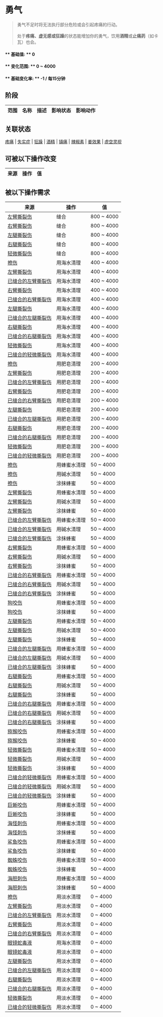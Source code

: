 # 勇气  
> 勇气不足时将无法执行部分危险或会引起疼痛的行动。<br><br>处于<b>疼痛、虚无感或狂躁</b>的状态能增加你的勇气，饮用<b>酒精</b>或<b>止痛药</b>（如卡瓦）也会。  
  
#### ** 基础值: ** 0   
#### ** 变化范围: ** 0 ~ 4000  
#### ** 基础变化率: ** -1 / 每15分钟  
## 阶段  
范围  |  名称  |  描述  |  影响状态  |  影响动作  
----  |  ----  |  ----  |  ----  |  ----  
## 关联状态  
[疼痛](Pain.md)  |  [失实症](Derealization.md)  |  [狂躁](Mania.md)  |  [酒精](Alcohol.md)  |  [镇痛](Analgesia.md)  |  [辣椒素](Capsaicin.md)  |  [姜效果](GingerEffect.md)  |  [虚空灵视](VoidInsight.md)  
## 可被以下操作改变  
来源  |  操作  |  值  
----  |  ----  |  ----  
## 被以下操作需求  
来源  |  操作  |  值  
----  |  ----  |  ----  
[左臂撕裂伤](W_ArmLacerationL.md)  |  缝合  |  800 ~ 4000  
[右臂撕裂伤](W_ArmLacerationR.md)  |  缝合  |  800 ~ 4000  
[左腿撕裂伤](W_LegLacerationL.md)  |  缝合  |  800 ~ 4000  
[右腿撕裂伤](W_LegLacerationR.md)  |  缝合  |  800 ~ 4000  
[轻微撕裂伤](W_MinorLaceration.md)  |  缝合  |  800 ~ 4000  
[擦伤](W_Abrasion.md)  |  用海水清理  |  400 ~ 4000  
[左臂撕裂伤](W_ArmLacerationL.md)  |  用海水清理  |  400 ~ 4000  
[已缝合的左臂撕裂伤](W_ArmLacerationLStitched.md)  |  用海水清理  |  400 ~ 4000  
[右臂撕裂伤](W_ArmLacerationR.md)  |  用海水清理  |  400 ~ 4000  
[已缝合的右臂撕裂伤](W_ArmLacerationRStitched.md)  |  用海水清理  |  400 ~ 4000  
[左腿撕裂伤](W_LegLacerationL.md)  |  用海水清理  |  400 ~ 4000  
[已缝合的左腿撕裂伤](W_LegLacerationLStitched.md)  |  用海水清理  |  400 ~ 4000  
[右腿撕裂伤](W_LegLacerationR.md)  |  用海水清理  |  400 ~ 4000  
[已缝合的右腿撕裂伤](W_LegLacerationRStitched.md)  |  用海水清理  |  400 ~ 4000  
[轻微撕裂伤](W_MinorLaceration.md)  |  用海水清理  |  400 ~ 4000  
[已缝合的轻微撕裂伤](W_MinorLacerationStitched.md)  |  用海水清理  |  400 ~ 4000  
[擦伤](W_Abrasion.md)  |  用肥皂清理  |  200 ~ 4000  
[左臂撕裂伤](W_ArmLacerationL.md)  |  用肥皂清理  |  200 ~ 4000  
[已缝合的左臂撕裂伤](W_ArmLacerationLStitched.md)  |  用肥皂清理  |  200 ~ 4000  
[右臂撕裂伤](W_ArmLacerationR.md)  |  用肥皂清理  |  200 ~ 4000  
[已缝合的右臂撕裂伤](W_ArmLacerationRStitched.md)  |  用肥皂清理  |  200 ~ 4000  
[左腿撕裂伤](W_LegLacerationL.md)  |  用肥皂清理  |  200 ~ 4000  
[已缝合的左腿撕裂伤](W_LegLacerationLStitched.md)  |  用肥皂清理  |  200 ~ 4000  
[右腿撕裂伤](W_LegLacerationR.md)  |  用肥皂清理  |  200 ~ 4000  
[已缝合的右腿撕裂伤](W_LegLacerationRStitched.md)  |  用肥皂清理  |  200 ~ 4000  
[轻微撕裂伤](W_MinorLaceration.md)  |  用肥皂清理  |  200 ~ 4000  
[已缝合的轻微撕裂伤](W_MinorLacerationStitched.md)  |  用肥皂清理  |  200 ~ 4000  
[擦伤](W_Abrasion.md)  |  用蜂蜜水清理  |  50 ~ 4000  
[擦伤](W_Abrasion.md)  |  用碱水清理  |  50 ~ 4000  
[擦伤](W_Abrasion.md)  |  涂抹蜂蜜  |  50 ~ 4000  
[左臂撕裂伤](W_ArmLacerationL.md)  |  用蜂蜜水清理  |  50 ~ 4000  
[左臂撕裂伤](W_ArmLacerationL.md)  |  用碱水清理  |  50 ~ 4000  
[左臂撕裂伤](W_ArmLacerationL.md)  |  涂抹蜂蜜  |  50 ~ 4000  
[已缝合的左臂撕裂伤](W_ArmLacerationLStitched.md)  |  用蜂蜜水清理  |  50 ~ 4000  
[已缝合的左臂撕裂伤](W_ArmLacerationLStitched.md)  |  用碱水清理  |  50 ~ 4000  
[已缝合的左臂撕裂伤](W_ArmLacerationLStitched.md)  |  涂抹蜂蜜  |  50 ~ 4000  
[右臂撕裂伤](W_ArmLacerationR.md)  |  用蜂蜜水清理  |  50 ~ 4000  
[右臂撕裂伤](W_ArmLacerationR.md)  |  用碱水清理  |  50 ~ 4000  
[右臂撕裂伤](W_ArmLacerationR.md)  |  涂抹蜂蜜  |  50 ~ 4000  
[已缝合的右臂撕裂伤](W_ArmLacerationRStitched.md)  |  用蜂蜜水清理  |  50 ~ 4000  
[已缝合的右臂撕裂伤](W_ArmLacerationRStitched.md)  |  用碱水清理  |  50 ~ 4000  
[已缝合的右臂撕裂伤](W_ArmLacerationRStitched.md)  |  涂抹蜂蜜  |  50 ~ 4000  
[狗咬伤](W_DogBite.md)  |  用蜂蜜水清理  |  50 ~ 4000  
[狗咬伤](W_DogBite.md)  |  涂抹蜂蜜  |  50 ~ 4000  
[左腿撕裂伤](W_LegLacerationL.md)  |  用蜂蜜水清理  |  50 ~ 4000  
[左腿撕裂伤](W_LegLacerationL.md)  |  用碱水清理  |  50 ~ 4000  
[左腿撕裂伤](W_LegLacerationL.md)  |  涂抹蜂蜜  |  50 ~ 4000  
[已缝合的左腿撕裂伤](W_LegLacerationLStitched.md)  |  用蜂蜜水清理  |  50 ~ 4000  
[已缝合的左腿撕裂伤](W_LegLacerationLStitched.md)  |  用碱水清理  |  50 ~ 4000  
[已缝合的左腿撕裂伤](W_LegLacerationLStitched.md)  |  涂抹蜂蜜  |  50 ~ 4000  
[右腿撕裂伤](W_LegLacerationR.md)  |  用蜂蜜水清理  |  50 ~ 4000  
[右腿撕裂伤](W_LegLacerationR.md)  |  用碱水清理  |  50 ~ 4000  
[右腿撕裂伤](W_LegLacerationR.md)  |  涂抹蜂蜜  |  50 ~ 4000  
[已缝合的右腿撕裂伤](W_LegLacerationRStitched.md)  |  用蜂蜜水清理  |  50 ~ 4000  
[已缝合的右腿撕裂伤](W_LegLacerationRStitched.md)  |  用碱水清理  |  50 ~ 4000  
[已缝合的右腿撕裂伤](W_LegLacerationRStitched.md)  |  涂抹蜂蜜  |  50 ~ 4000  
[猕猴咬伤](W_MacaqueBite.md)  |  用蜂蜜水清理  |  50 ~ 4000  
[猕猴咬伤](W_MacaqueBite.md)  |  涂抹蜂蜜  |  50 ~ 4000  
[轻微撕裂伤](W_MinorLaceration.md)  |  用蜂蜜水清理  |  50 ~ 4000  
[轻微撕裂伤](W_MinorLaceration.md)  |  用碱水清理  |  50 ~ 4000  
[轻微撕裂伤](W_MinorLaceration.md)  |  涂抹蜂蜜  |  50 ~ 4000  
[已缝合的轻微撕裂伤](W_MinorLacerationStitched.md)  |  用蜂蜜水清理  |  50 ~ 4000  
[已缝合的轻微撕裂伤](W_MinorLacerationStitched.md)  |  用碱水清理  |  50 ~ 4000  
[已缝合的轻微撕裂伤](W_MinorLacerationStitched.md)  |  涂抹蜂蜜  |  50 ~ 4000  
[巨蜥咬伤](W_MonitorBite.md)  |  用蜂蜜水清理  |  50 ~ 4000  
[巨蜥咬伤](W_MonitorBite.md)  |  涂抹蜂蜜  |  50 ~ 4000  
[海怪刺伤](W_SeahoundSting.md)  |  用蜂蜜水清理  |  50 ~ 4000  
[海怪刺伤](W_SeahoundSting.md)  |  涂抹蜂蜜  |  50 ~ 4000  
[鲨鱼咬伤](W_SharkBite.md)  |  用蜂蜜水清理  |  50 ~ 4000  
[鲨鱼咬伤](W_SharkBite.md)  |  涂抹蜂蜜  |  50 ~ 4000  
[蜘蛛咬伤](W_SpiderBite.md)  |  用蜂蜜水清理  |  50 ~ 4000  
[蜘蛛咬伤](W_SpiderBite.md)  |  涂抹蜂蜜  |  50 ~ 4000  
[海胆刺伤](W_UrchinWound.md)  |  用蜂蜜水清理  |  50 ~ 4000  
[海胆刺伤](W_UrchinWound.md)  |  涂抹蜂蜜  |  50 ~ 4000  
[擦伤](W_Abrasion.md)  |  用淡水清理  |  0 ~ 4000  
[左臂撕裂伤](W_ArmLacerationL.md)  |  用淡水清理  |  0 ~ 4000  
[已缝合的左臂撕裂伤](W_ArmLacerationLStitched.md)  |  用淡水清理  |  0 ~ 4000  
[右臂撕裂伤](W_ArmLacerationR.md)  |  用淡水清理  |  0 ~ 4000  
[已缝合的右臂撕裂伤](W_ArmLacerationRStitched.md)  |  用淡水清理  |  0 ~ 4000  
[眼镜蛇毒液](W_CobraSpit.md)  |  用海水清理  |  0 ~ 4000  
[眼镜蛇毒液](W_CobraSpit.md)  |  用淡水清理  |  0 ~ 4000  
[左腿撕裂伤](W_LegLacerationL.md)  |  用淡水清理  |  0 ~ 4000  
[已缝合的左腿撕裂伤](W_LegLacerationLStitched.md)  |  用淡水清理  |  0 ~ 4000  
[右腿撕裂伤](W_LegLacerationR.md)  |  用淡水清理  |  0 ~ 4000  
[已缝合的右腿撕裂伤](W_LegLacerationRStitched.md)  |  用淡水清理  |  0 ~ 4000  
[轻微撕裂伤](W_MinorLaceration.md)  |  用淡水清理  |  0 ~ 4000  
[已缝合的轻微撕裂伤](W_MinorLacerationStitched.md)  |  用淡水清理  |  0 ~ 4000  

